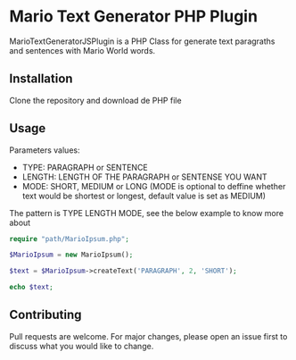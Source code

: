 # Mario Text Generator PHP Plugin

MarioTextGeneratorJSPlugin is a PHP Class for generate text paragraths and sentences with Mario World words.

## Installation

Clone the repository and download de PHP file

## Usage

Parameters values:
 * TYPE: PARAGRAPH or SENTENCE
 * LENGTH: LENGTH OF THE PARAGRAPH or SENTENSE YOU WANT
 * MODE: SHORT, MEDIUM or LONG (MODE is optional to deffine whether text would be shortest or longest, default value is set as MEDIUM)

The pattern is TYPE LENGTH MODE, see the below example to know more about

```php
require "path/MarioIpsum.php";

$MarioIpsum = new MarioIpsum();

$text = $MarioIpsum->createText('PARAGRAPH', 2, 'SHORT');

echo $text;
```

## Contributing
Pull requests are welcome. For major changes, please open an issue first to discuss what you would like to change.